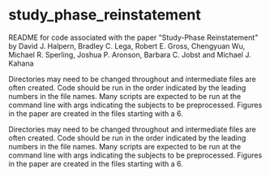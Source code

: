 # study_phase_reinstatement

README for code associated with the paper "Study-Phase Reinstatement" by David J. Halpern, Bradley C. Lega, Robert E. Gross, Chengyuan Wu, Michael R. Sperling, Joshua P. Aronson, Barbara C. Jobst and Michael J. Kahana


Directories may need to be changed throughout and intermediate files are often created. Code should be run in the order indicated by the leading numbers in the file names. Many scripts are expected to be run at the command line with args indicating the subjects to be preprocessed. Figures in the paper are created in the files starting with a 6.

Directories may need to be changed throughout and intermediate files are often created. Code should be run in the order indicated by the leading numbers in the file names. Many scripts are expected to be run at the command line with args indicating the subjects to be preprocessed. Figures in the paper are created in the files starting with a 6.
